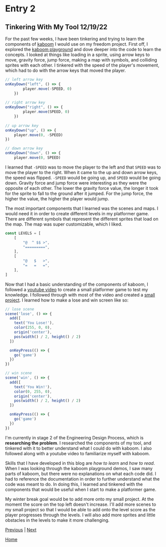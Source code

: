 # Entry 2
## Tinkering With My Tool 12/19/22

For the past few weeks, I have been tinkering and trying to learn the components of [kaboom](https://kaboomjs.com/) I would use on my freedom project. First off, I explored the [kaboom playground](https://kaboomjs.com/play?demo=add) and dove deeper into the code to learn the concepts. I looked at things like loading in a sprite, using arrow keys to move, gravity force, jump force, making a map with symbols, and colliding sprites with each other. I tinkered with the speed of the player's movement, which had to do with the arrow keys that moved the player.
```js
// left arrow key
onKeyDown("left", () => {
		player.move(-SPEED, 0)
	})
  
// right arrow key
onKeyDown("right", () => {
		player.move(SPEED, 0)
	})
  
// up arrow key
onKeyDown("up", () => {
	player.move(0, -SPEED)
})

// down arrow key
onKeyDown("down", () => {
	player.move(0, SPEED)
```
I learned that `-SPEED` was to move the player to the left and that `SPEED` was to move the player to the right. When it came to the up and down arrow keys, the speed was flipped. `-SPEED` would be going up, and `SPEED` would be going down. Gravity force and jump force were interesting as they were the opposite of each other. The lower the gravity force value, the longer it took for the sprite to fall to the ground after it jumped. For the jump force, the higher the value, the higher the player would jump.

The most important components that I learned was the scenes and maps. I would need it in order to create different levels in my platformer game. There are different symbols that represent the different sprites that load on the map. The map was super customizable, which I liked.
```js
const LEVELS = [
	[
		"@  ^ $$ >",
		"=========",
	],
	[
		"@   $   >",
		"=   =   =",
	],
]
```

Now that I had a basic understanding of the components of kaboom, I followed a [youtube video](https://youtu.be/37rASpfnCCM) to create a small platformer game to test my knowledge. I followed through with most of the video and created a [small project](https://kaboom-tinker.chanryc9471.repl.co/). I learned how to make a lose and win screen like so:
```js
// lose scene
scene('lose', () => {
  add([
    text('You Lose!'),
    color(255, 0, 0),
    origin('center'),
    pos(width() / 2, height() / 2)
  ])

  onKeyPress(() => {
    go('game')
  })
})

// win scene
scene('win', () => {
  add([
    text('You Win!'),
    color(0, 255, 0),
    origin('center'),
    pos(width() / 2, height() / 2)
  ])

  onKeyPress(() => {
    go('game')
  })
})
```

I'm currently in stage 2 of the Engineering Design Process, which is **researching the problem**. I researched the components of my tool, and tinkered with it to better understand what I could do with kaboom. I also followed along with a youtube video to familiarize myself with kaboom.

Skills that I have developed in this blog are *how to learn* and *how to read*. When I was looking through the kaboom playground demos, I saw many parts of kaboom, but there were no explanations on what each code did. I had to reference the documentation in order to further understand what the code was meant to do. In doing this, I learned and tinkered with the components that would be useful when I start to make a platformer game.

My winter break goal would be to add more onto my small project. At the moment the score on the top left doesn't increase. I'll add more scenes to my small project so that I would be able to add onto the level score as the player progresses through the levels. I will also add more sprites and little obstacles in the levels to make it more challenging.

[Previous](entry01.md) | [Next](entry03.md)

[Home](../README.md)
